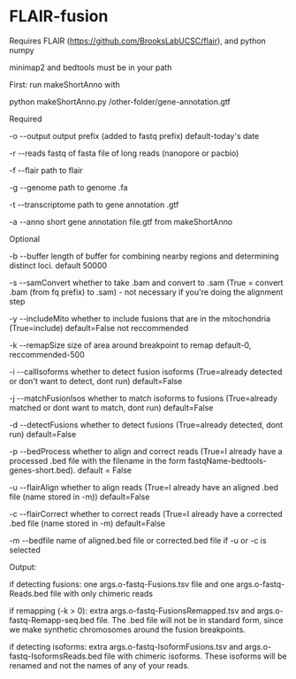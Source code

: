 # FLAIR-fusion

Requires FLAIR (https://github.com/BrooksLabUCSC/flair), and python numpy

minimap2 and bedtools must be in your path

First: run makeShortAnno with

python makeShortAnno.py /other-folder/gene-annotation.gtf


Required


-o --output   output prefix (added to fastq prefix) default-today's date

-r --reads    fastq of fasta file of long reads (nanopore or pacbio)

-f --flair    path to flair

-g --genome    path to genome .fa

-t --transcriptome path to gene annotation .gtf

-a --anno    short gene annotation file.gtf from makeShortAnno


Optional


-b --buffer length of buffer for combining nearby regions and determining distinct loci. default 50000


-s --samConvert    whether to take .bam and convert to .sam (True = convert .bam (from fq prefix) to .sam) - not necessary if you're doing the alignment step

-y --includeMito    whether to include fusions that are in the mitochondria (True=include) default=False not reccommended


-k --remapSize size of area around breakpoint to remap  default-0, reccommended-500

-i --callIsoforms    whether to detect fusion isoforms (True=already detected or don't want to detect, dont run) default=False

-j --matchFusionIsos    whether to match isoforms to fusions (True=already matched or dont want to match, dont run) default=False


-d --detectFusions   whether to detect fusions (True=already detected, dont run) default=False


-p --bedProcess whether to align and correct reads (True=I already have a processed .bed file with the filename in the form fastqName-bedtools-genes-short.bed). default = False

-u --flairAlign    whether to align reads (True=I already have an aligned .bed file (name stored in -m))  default=False

-c --flairCorrect    whether to correct reads (True=I already have a corrected .bed file (name stored in -m)  default=False

-m --bedfile    name of aligned.bed file or corrected.bed file if -u or -c is selected


Output:

if detecting fusions: one args.o-fastq-Fusions.tsv file and one args.o-fastq-Reads.bed file with only chimeric reads

if remapping (-k > 0): extra args.o-fastq-FusionsRemapped.tsv and args.o-fastq-Remapp-seq.bed file. The .bed file will not be in standard form, since we make synthetic chromosomes around the fusion breakpoints.

if detecting isoforms: extra args.o-fastq-IsoformFusions.tsv and args.o-fastq-IsoformsReads.bed file with chimeric isoforms. These isoforms will be renamed and not the names of any of your reads.
